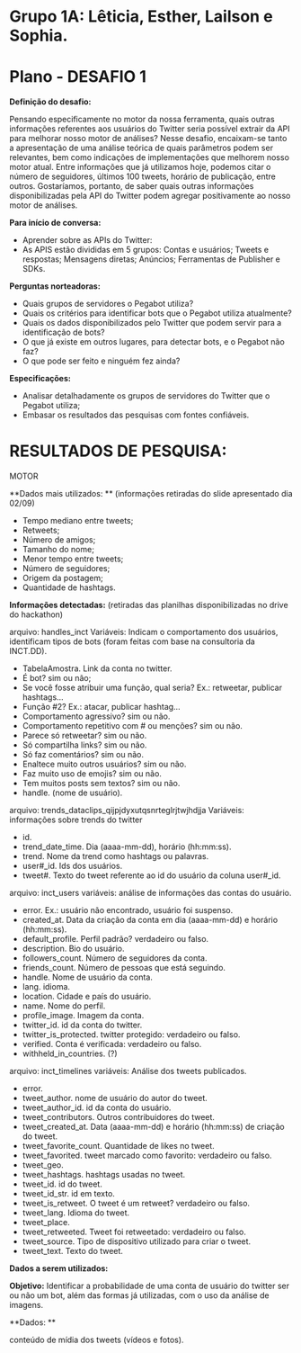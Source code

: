 # Grupo 1A: Lêticia, Esther,  Lailson e Sophia.

# Plano - DESAFIO 1

**Definição do desafio:** 

Pensando especificamente no motor da nossa ferramenta, quais outras informações referentes aos usuários do Twitter seria possível extrair da API para melhorar nosso motor de análises? Nesse desafio, encaixam-se tanto a apresentação de uma análise teórica de quais parâmetros podem ser relevantes, bem como indicações de implementações que melhorem nosso motor atual. Entre informações que já utilizamos hoje, podemos citar o número de seguidores, últimos 100 tweets, horário de publicação, entre outros. Gostaríamos, portanto, de saber quais outras informações disponibilizadas pela API do Twitter podem agregar positivamente ao nosso motor de análises.


**Para início de conversa:**

- Aprender sobre as APIs do Twitter:
- As APIS estão divididas em 5 grupos:
Contas e usuários;
Tweets e respostas;
Mensagens diretas;
Anúncios;
Ferramentas de Publisher e SDKs.

**Perguntas norteadoras:**

- Quais grupos de servidores o Pegabot utiliza?
- Quais os critérios para identificar bots que o Pegabot utiliza atualmente? 
- Quais os dados disponibilizados pelo Twitter que podem servir para a identificação de bots?
- O que já existe em outros lugares, para detectar bots, e o Pegabot não faz?
- O que pode ser feito e ninguém fez ainda?

**Especificações:**

- Analisar detalhadamente os grupos de servidores do Twitter que o Pegabot utiliza;
- Embasar os resultados das pesquisas com fontes confiáveis.


# RESULTADOS DE PESQUISA:

MOTOR

**Dados mais utilizados: **
(informações retiradas do slide apresentado dia 02/09)
- Tempo mediano entre tweets;
- Retweets;
- Número de amigos;
- Tamanho do nome;
- Menor tempo entre tweets;
- Número de seguidores;
- Origem da postagem;
- Quantidade de hashtags.

**Informações detectadas:** 
(retiradas das planilhas disponibilizadas no drive do hackathon)

arquivo: handles_inct 
Variáveis: Indicam o comportamento dos usuários, identificam tipos de bots (foram feitas com base na consultoria da INCT.DD).

- TabelaAmostra. Link da conta no twitter.
- É bot? sim ou não;
- Se você fosse atribuir uma função, qual seria? Ex.: retweetar, publicar hashtags…
- Função #2? Ex.: atacar, publicar hashtag…
- Comportamento agressivo? sim ou não.
- Comportamento repetitivo com # ou menções? sim ou não.
- Parece só retweetar? sim ou não.
- Só compartilha links? sim ou não.
- Só faz comentários? sim ou não.
- Enaltece muito outros usuários? sim ou não.
- Faz muito uso de emojis? sim ou não.
- Tem muitos posts sem textos? sim ou não.
- handle. (nome de usuário).

arquivo: trends_dataclips_qijpjdyxutqsnrteglrjtwjhdjja
Variáveis: informações sobre trends do twitter

- id.
- trend_date_time. Dia (aaaa-mm-dd), horário (hh:mm:ss).
- trend. Nome da trend como hashtags ou palavras.
- user#_id. Ids dos usuários.
- tweet#. Texto do tweet referente ao id do usuário da coluna user#_id.

arquivo: inct_users
variáveis: análise de informações das contas do usuário.

- error. Ex.: usuário não encontrado, usuário foi suspenso.
- created_at. Data da criação da conta em dia (aaaa-mm-dd) e horário (hh:mm:ss).
- default_profile. Perfil padrão? verdadeiro ou falso.
- description. Bio do usuário.
- followers_count. Número de seguidores da conta.
- friends_count. Número de pessoas que está seguindo.
- handle. Nome de usuário da conta.
- lang. idioma.
- location. Cidade e país do usuário.
- name. Nome do perfil.
- profile_image. Imagem da conta.
- twitter_id. id da conta do twitter.
- twitter_is_protected. twitter protegido: verdadeiro ou falso.
- verified. Conta é verificada: verdadeiro ou falso.
- withheld_in_countries. (?)

arquivo: inct_timelines
variáveis: Análise dos tweets publicados.

- error.
- tweet_author. nome de usuário do autor do tweet.
- tweet_author_id. id da conta do usuário.
- tweet_contributors. Outros contribuidores do tweet.
- tweet_created_at. Data (aaaa-mm-dd) e horário (hh:mm:ss) de criação do tweet.
- tweet_favorite_count. Quantidade de likes no tweet.
- tweet_favorited. tweet marcado como favorito: verdadeiro ou falso.
- tweet_geo. 
- tweet_hashtags. hashtags usadas no tweet. 
- tweet_id. id do tweet.
- tweet_id_str. id em texto.
- tweet_is_retweet. O tweet é um retweet? verdadeiro ou falso.
- tweet_lang. Idioma do tweet.
- tweet_place. 
- tweet_retweeted. Tweet foi retweetado: verdadeiro ou falso.
- tweet_source. Tipo de dispositivo utilizado para criar o tweet.
- tweet_text. Texto do tweet.




**Dados a serem utilizados:**

**Objetivo:** Identificar a probabilidade de uma conta de usuário do twitter ser ou não um bot, além das formas já utilizadas, com o uso da análise de imagens.

**Dados: **

conteúdo de mídia dos tweets (vídeos e fotos).



